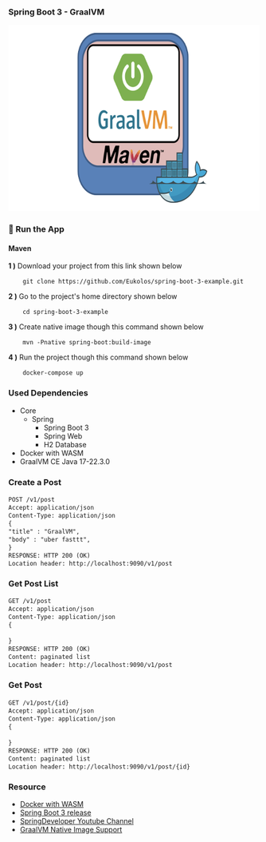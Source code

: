 ### Spring Boot 3 - GraalVM 
<img src="image/feature.png" alt="feature" width="669" height="373" />

### 🔨 Run the App

#### Maven

<b>1 )</b> Download your project from this link shown below
```
    git clone https://github.com/Eukolos/spring-boot-3-example.git
```

<b>2 )</b> Go to the project's home directory shown below
```
    cd spring-boot-3-example
```

<b>3 )</b> Create native image though this command shown below
```
    mvn -Pnative spring-boot:build-image
```

<b>4 )</b> Run the project though this command shown below
```
    docker-compose up
```

### Used Dependencies
* Core
    * Spring
        * Spring Boot 3
        * Spring Web
        * H2 Database
* Docker with WASM
* GraalVM CE Java 17-22.3.0

### Create a Post

```
POST /v1/post
Accept: application/json
Content-Type: application/json
{
"title" : "GraalVM",
"body" : "uber fasttt",
}
RESPONSE: HTTP 200 (OK)
Location header: http://localhost:9090/v1/post
```

### Get Post List

```
GET /v1/post
Accept: application/json
Content-Type: application/json
{

}
RESPONSE: HTTP 200 (OK)
Content: paginated list 
Location header: http://localhost:9090/v1/post
```

### Get Post

```
GET /v1/post/{id}
Accept: application/json
Content-Type: application/json
{

}
RESPONSE: HTTP 200 (OK)
Content: paginated list 
Location header: http://localhost:9090/v1/post/{id}
```



### Resource

- [Docker with WASM](https://docs.docker.com/desktop/wasm/)
- [Spring Boot 3 release](https://spring.io/blog/2022/11/24/spring-boot-3-0-goes-ga)
- [SpringDeveloper Youtube Channel](https://www.youtube.com/watch?v=TOfYlLjXufw&ab_channel=SpringDeveloper)
- [GraalVM Native Image Support](https://docs.spring.io/spring-boot/docs/3.0.0/reference/html/native-image.html#native-image)
